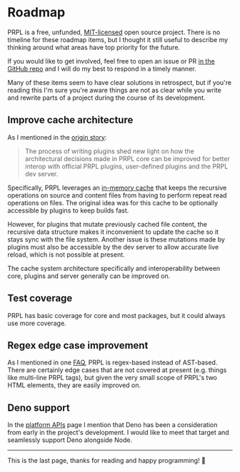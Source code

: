 <!--
title: Roadmap
description: The roadmap for PRPL, a modular static site generator built for longevity.
slug: /roadmap
order: 10
-->

# Roadmap

PRPL is a free, unfunded, [MIT-licensed](https://github.com/tyhopp/prpl/blob/master/LICENSE.md) open source project. There is no timeline for these roadmap items, but I 
thought it still useful to describe my thinking around what areas have top priority for the future.

If you would like to get involved, feel free to open an issue or PR [in the GitHub repo](https://github.com/tyhopp/prpl) and I 
will do my best to respond in a timely manner.

Many of these items seem to have clear solutions in retrospect, but if you're reading this I'm sure you're aware 
things are not as clear while you write and rewrite parts of a project during the course of its development.

## Improve cache architecture

As I mentioned in the [origin story](/origin-story#plugin-library):

> The process of writing plugins shed new light on how the architectural decisions made in PRPL core can be improved for better interop with official PRPL plugins, user-defined plugins and the PRPL dev server.

Specifically, PRPL leverages an [in-memory cache](https://github.com/tyhopp/prpl/blob/master/packages/core/src/lib/cache.ts)
that keeps the recursive operations on source and content files from having to perform repeat read operations on files. 
The original idea was for this cache to be optionally accessible by plugins to keep builds fast.

However, for plugins that mutate previously cached file content, the recursive data structure makes it 
inconvenient to update the cache so it stays sync with the file system. Another issue is these mutations 
made by plugins must also be accessible by the dev server to allow accurate live reload, which is not possible at 
present.

The cache system architecture specifically and interoperability between core, plugins and server generally 
can be improved on.

## Test coverage

PRPL has basic coverage for core and most packages, but it could always use more coverage.

## Regex edge case improvement

As I mentioned in one [FAQ](/faq#why-is-prpl-regex-based-instead-of-ast-based), PRPL is regex-based instead of 
AST-based. There are certainly edge cases that are not covered at present (e.g. things like multi-line PRPL tags), 
but given the very small scope of PRPL's two HTML elements, they are easily improved on.

## Deno support

In the [platform APIs](/platforms#deno) page I mention that Deno has been a consideration from early in the 
project's development. I would like to meet that target and seamlessly support Deno alongside Node.

---

This is the last page, thanks for reading and happy programming! 🍻